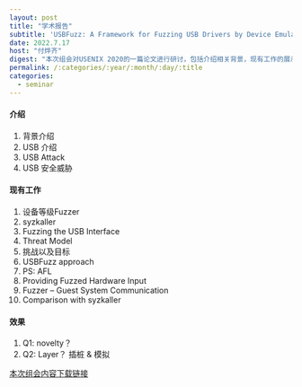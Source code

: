 ```yaml
---
layout: post
title: "学术报告"
subtitle: 'USBFuzz: A Framework for Fuzzing USB Drivers by Device Emulation'
date: 2022.7.17
host: "付烨齐"
digest: "本次组会对USENIX 2020的一篇论文进行研讨，包括介绍相关背景，现有工作的展示以及针对效果的分析。"
permalink: /:categories/:year/:month/:day/:title
categories:
  - seminar
---
```

#### 介绍

1. 背景介绍
2. USB 介绍
3. USB Attack
4. USB 安全威胁

#### 现有工作

1. 设备等级Fuzzer
2. syzkaller
3. Fuzzing the USB Interface
4. Threat Model
5. 挑战以及目标
6. USBFuzz approach
7. PS: AFL
8. Providing Fuzzed Hardware Input
9. Fuzzer – Guest System Communication
10. Comparison with syzkaller

#### 效果

1. Q1: novelty？
2. Q2: Layer？ 插桩 & 模拟

[本次组会内容下载链接](https://github.com/xxycfhb/pku_exploit_files/blob/main/seminar/USBFuzz.pptx)
